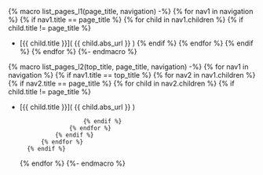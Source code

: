 <!-- File containing useful macros -->

{% macro list_pages_l1(page_title, navigation) -%}
    {% for nav1 in navigation %}
        {% if nav1.title == page_title %}
            {% for child in nav1.children %}
                {% if child.title != page_title %}
- [{{ child.title }}]( {{ child.abs_url }} )
                {% endif %}
            {% endfor %}
        {% endif %}
    {% endfor %}
{%- endmacro %}

{% macro list_pages_l2(top_title, page_title, navigation) -%}
    {% for nav1 in navigation %}
        {% if nav1.title == top_title %}
            {% for nav2 in nav1.children %}
                {% if nav2.title == page_title %}
                    {% for child in nav2.children %}
                        {% if child.title != page_title %}

- [{{ child.title }}]( {{ child.abs_url }} )

                        {% endif %}
                    {% endfor %}
                {% endif %}
            {% endfor %}
        {% endif %}
    {% endfor %}
{%- endmacro %}